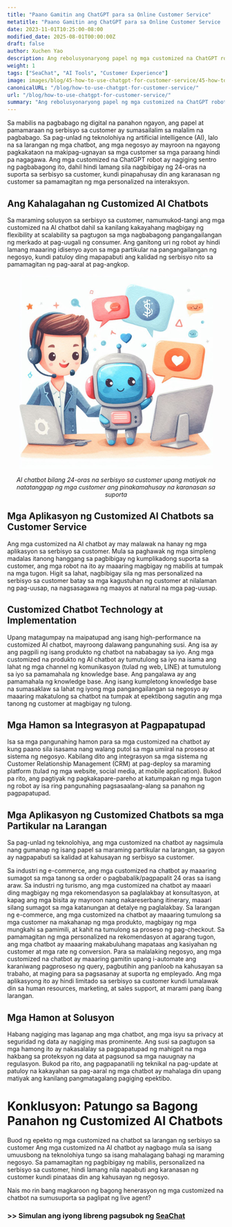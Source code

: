 ```yaml
---
title: "Paano Gamitin ang ChatGPT para sa Online Customer Service"
metatitle: "Paano Gamitin ang ChatGPT para sa Online Customer Service | Serye ng Pagbuo ng Susunod na Henerasyong Chatbot gamit ang SeaChat"
date: 2023-11-01T10:25:00-08:00
modified_date: 2025-08-01T00:00:00Z
draft: false
author: Xuchen Yao
description: Ang rebolusyonaryong papel ng mga customized na ChatGPT robot bilang serbisyo sa customer. Mula sa teknikal na pagpapatupad hanggang sa mga multi-domain na aplikasyon, sinusuri namin ang kahalagahan nito sa pagpapabuti ng kahusayan at kalidad ng serbisyo sa customer, at inaasahan ang mga trend ng pag-unlad sa hinaharap at mga hamon ng teknolohiya ng chatbot.
weight: 1
tags: ["SeaChat", "AI Tools", "Customer Experience"]
image: images/blog/45-how-to-use-chatgpt-for-customer-service/45-how-to-use-chatgpt-for-customer-service.png
canonicalURL: "/blog/how-to-use-chatgpt-for-customer-service/"
url: "/blog/how-to-use-chatgpt-for-customer-service/"
summary: "Ang rebolusyonaryong papel ng mga customized na ChatGPT robot bilang serbisyo sa customer. Mula sa teknikal na pagpapatupad hanggang sa mga multi-domain na aplikasyon, sinusuri namin ang kahalagahan nito sa pagpapabuti ng kahusayan at kalidad ng serbisyo sa customer, at inaasahan ang mga trend ng pag-unlad sa hinaharap at mga hamon ng teknolohiya ng chatbot."
---
```


Sa mabilis na pagbabago ng digital na panahon ngayon, ang papel at pamamaraan ng serbisyo sa customer ay sumasailalim sa malalim na pagbabago. Sa pag-unlad ng teknolohiya ng artificial intelligence (AI), lalo na sa larangan ng mga chatbot, ang mga negosyo ay mayroon na ngayong pagkakataon na makipag-ugnayan sa mga customer sa mga paraang hindi pa nagagawa. Ang mga customized na ChatGPT robot ay nagiging sentro ng pagbabagong ito, dahil hindi lamang sila nagbibigay ng 24-oras na suporta sa serbisyo sa customer, kundi pinapahusay din ang karanasan ng customer sa pamamagitan ng mga personalized na interaksyon.

## Ang Kahalagahan ng Customized AI Chatbots
Sa maraming solusyon sa serbisyo sa customer, namumukod-tangi ang mga customized na AI chatbot dahil sa kanilang kakayahang magbigay ng flexibility at scalability sa pagtugon sa mga nagbabagong pangangailangan ng merkado at pag-uugali ng consumer. Ang ganitong uri ng robot ay hindi lamang maaaring idisenyo ayon sa mga partikular na pangangailangan ng negosyo, kundi patuloy ding mapapabuti ang kalidad ng serbisyo nito sa pamamagitan ng pag-aaral at pag-angkop.

<center>
<img height="450px" src="/images/blog/45-how-to-use-chatgpt-for-customer-service/1-ai-chatbot-transfer-to-live-agent.jpeg" alt="AI chatbot bilang 24-oras na serbisyo sa customer upang matiyak na natatanggap ng mga customer ang pinakamahusay na karanasan sa suporta"/>

*AI chatbot bilang 24-oras na serbisyo sa customer upang matiyak na natatanggap ng mga customer ang pinakamahusay na karanasan sa suporta*
</center>

## Mga Aplikasyon ng Customized AI Chatbots sa Customer Service
Ang mga customized na AI chatbot ay may malawak na hanay ng mga aplikasyon sa serbisyo sa customer. Mula sa paghawak ng mga simpleng madalas itanong hanggang sa pagbibigay ng kumplikadong suporta sa customer, ang mga robot na ito ay maaaring magbigay ng mabilis at tumpak na mga tugon. Higit sa lahat, nagbibigay sila ng mas personalized na serbisyo sa customer batay sa mga kagustuhan ng customer at nilalaman ng pag-uusap, na nagsasagawa ng maayos at natural na mga pag-uusap.

## Customized Chatbot Technology at Implementation
Upang matagumpay na maipatupad ang isang high-performance na customized AI chatbot, mayroong dalawang pangunahing susi. Ang isa ay ang pagpili ng isang produkto ng chatbot na nababagay sa iyo. Ang mga customized na produkto ng AI chatbot ay tumutulong sa iyo na isama ang lahat ng mga channel ng komunikasyon (tulad ng web, LINE) at tumutulong sa iyo sa pamamahala ng knowledge base. Ang pangalawa ay ang pamamahala ng knowledge base. Ang isang kumpletong knowledge base na sumasaklaw sa lahat ng iyong mga pangangailangan sa negosyo ay maaaring makatulong sa chatbot na tumpak at epektibong sagutin ang mga tanong ng customer at magbigay ng tulong.

## Mga Hamon sa Integrasyon at Pagpapatupad
Isa sa mga pangunahing hamon para sa mga customized na chatbot ay kung paano sila isasama nang walang putol sa mga umiiral na proseso at sistema ng negosyo. Kabilang dito ang integrasyon sa mga sistema ng Customer Relationship Management (CRM) at pag-deploy sa maraming platform (tulad ng mga website, social media, at mobile application). Bukod pa rito, ang pagtiyak ng pagkakapare-pareho at katumpakan ng mga tugon ng robot ay isa ring pangunahing pagsasaalang-alang sa panahon ng pagpapatupad.

## Mga Aplikasyon ng Customized Chatbots sa mga Partikular na Larangan
Sa pag-unlad ng teknolohiya, ang mga customized na chatbot ay nagsimula nang gumanap ng isang papel sa maraming partikular na larangan, sa gayon ay nagpapabuti sa kalidad at kahusayan ng serbisyo sa customer.

Sa industri ng e-commerce, ang mga customized na chatbot ay maaaring sumagot sa mga tanong sa order o pagbabalik/pagpapalit 24 oras sa isang araw. Sa industri ng turismo, ang mga customized na chatbot ay maaari ding magbigay ng mga rekomendasyon sa paglalakbay at konsultasyon, at kapag ang mga bisita ay mayroon nang nakareserbang itinerary, maaari silang sumagot sa mga katanungan at detalye ng paglalakbay. Sa larangan ng e-commerce, ang mga customized na chatbot ay maaaring tumulong sa mga customer na makahanap ng mga produkto, magbigay ng mga mungkahi sa pamimili, at kahit na tumulong sa proseso ng pag-checkout. Sa pamamagitan ng mga personalized na rekomendasyon at agarang tugon, ang mga chatbot ay maaaring makabuluhang mapataas ang kasiyahan ng customer at mga rate ng conversion. Para sa malalaking negosyo, ang mga customized na chatbot ay maaaring gamitin upang i-automate ang karaniwang pagproseso ng query, pagbutihin ang panloob na kahusayan sa trabaho, at maging para sa pagsasanay at suporta ng empleyado. Ang mga aplikasyong ito ay hindi limitado sa serbisyo sa customer kundi lumalawak din sa human resources, marketing, at sales support, at marami pang ibang larangan.

## Mga Hamon at Solusyon
Habang nagiging mas laganap ang mga chatbot, ang mga isyu sa privacy at seguridad ng data ay nagiging mas prominente. Ang susi sa pagtugon sa mga hamong ito ay nakasalalay sa pagpapatupad ng mahigpit na mga hakbang sa proteksyon ng data at pagsunod sa mga nauugnay na regulasyon. Bukod pa rito, ang pagpapanatili ng teknikal na pag-update at patuloy na kakayahan sa pag-aaral ng mga chatbot ay mahalaga din upang matiyak ang kanilang pangmatagalang pagiging epektibo.

# Konklusyon: Patungo sa Bagong Panahon ng Customized AI Chatbots
Buod ng epekto ng mga customized na chatbot sa larangan ng serbisyo sa customer
Ang mga customized na AI chatbot ay nagbago mula sa isang umuusbong na teknolohiya tungo sa isang mahalagang bahagi ng maraming negosyo. Sa pamamagitan ng pagbibigay ng mabilis, personalized na serbisyo sa customer, hindi lamang nila napabuti ang karanasan ng customer kundi pinataas din ang kahusayan ng negosyo.

Nais mo rin bang magkaroon ng bagong henerasyon ng mga customized na chatbot na sumusuporta sa paglipat ng live agent?
### >> Simulan ang iyong libreng pagsubok ng [SeaChat](https://chat.seasalt.ai/?utm_source=blog)
